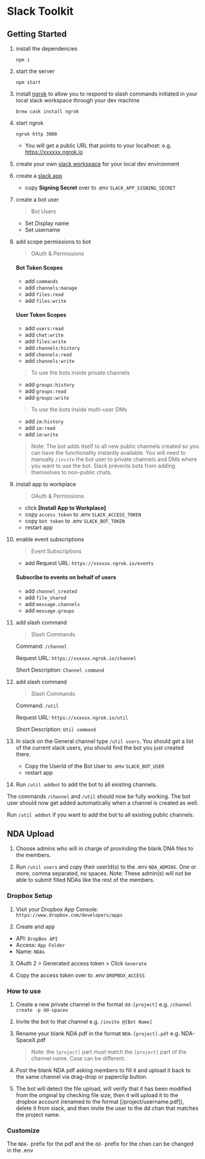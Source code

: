 # Slack Toolkit

## Getting Started

1. install the dependencies

    `npm i`

2. start the server

    `npm start`

3. install [ngrok](https://ngrok.com/) to allow you to respond to slash commands initiated in your local slack workspace through your dev machine

    `brew cask install ngrok`

4. start ngrok

    `ngrok http 3000`

    - You will get a public URL that points to your localhost:  e.g. https://xxxxxx.ngrok.io

2. create your own [slack workspace](https://slack.com/get-started) for your local dev environment

3. create a [slack app](https://api.slack.com/apps?new_app=1)
    - copy **Signing Secret** over to .env `SLACK_APP_SIGNING_SECRET`

4. create a bot user
    > Bot Users

    - Set Display name
    - Set username

5. add scope permissions to bot 

    > OAuth & Permissions

    #### Bot Token Scopes
    - add `commands`
    - add `channels:manage`
    - add `files:read`
    - add `files:write`

    #### User Token Scopes

    - add `users:read`
    - add `chat:write`
    - add `files:write`
    - add `channels:history`
    - add `channels:read`
    - add `channels:write`
    
    > To use the bots inside private channels

    - add `groups:history`
    - add `groups:read`
    - add `groups:write`

    > To use the bots inside multi-user DMs

    - add `im:history`
    - add `im:read`
    - add `im:write`

    > Note:  The bot adds itself to all new public channels created so you can have the functionality instantly available.  You will need to manually `/invite` the bot user to private channels and DMs where you want to use the bot.  Slack prevents bots from adding themselves to non-public chats.

6. install app to workplace

    > OAuth & Permissions

    - click **[Install App to Workplace]**
    - copy `access token` to .env `SLACK_ACCESS_TOKEN`
    - copy `bot token` to .env `SLACK_BOT_TOKEN`
    - restart app

7. enable event subscriptions

    > Event Subscriptions

    - add Request URL:  `https://xxxxxx.ngrok.io/events`
    
    #### Subscribe to events on behalf of users

    - add `channel_created`
    - add `file_shared`
    - add `message.channels`
    - add `message.groups`
    
9. add slash command

    > Slash Commands
    
    Command: `/channel`

    Request URL:  `https://xxxxxx.ngrok.io/channel`

    Short Description:  `Channel command`

10. add slash command

    > Slash Commands
    
    Command: `/util`

    Request URL:  `https://xxxxxx.ngrok.io/util`

    Short Description:  `Util command`

11. In slack on the General channel type `/util users`.  You should get a list of the current slack users, you should find the bot you just created there.  

    - Copy the UserId of the Bot User to .env `SLACK_BOT_USER`
    - restart app

12. Run `/util addbot` to add the bot to all existing channels.


The commands `/channel` and `/util` should now be fully working.  The bot user should now get added automatically when a channel is created as well.

Run `/util addbot` if you want to add the bot to all existing public channels.

## NDA Upload

1. Choose admins who will in charge of provinding the blank DNA files to the members.

2. Run `/util users` and copy their userId(s) to the .env `NDA_ADMINS`.  One or more, comma separated, no spaces. Note: These admin(s) will not be able to submit filled NDAs like the rest of the members.

### Dropbox Setup

1. Visit your Dropbox App Console: `https://www.dropbox.com/developers/apps`

2. Create and app

  - API: `DropBox API`
  - Access: `App Folder`
  - Name: `NDAs`

3. OAuth 2 > Generated access token > Click `Generate`

4. Copy the access token over to .env `DROPBOX_ACCESS`

### How to use

1. Create a new private channel in the format `dd-[project]` e.g. `/channel create -p dd-spacex`

2. Invite the bot to that channel e.g. `/invite @[Bot Name]`

3. Rename your blank NDA pdf in the format `NDA-[project].pdf` e.g. NDA-SpaceX.pdf

   > Note: the `[project]` part must match the `[project]` part of the channel name. Case can be different.

4. Post the blank NDA pdf asking members to fill it and upload it back to the same channel via drag-drop or paperclip button.

5. The bot will detect the file upload, will verify that it has been modified from the original by checking file size, then it will upload it to the dropbox account (renamed to the format [/project/username.pdf]), delete it from slack, and then invite the user to the dd chan that matches the project name.

### Customize

The `NDA-` prefix for the pdf and the `dd-` prefix for the chan can be changed in the .env
